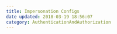 ```yaml
---
title: Impersonation Configs
date updated: 2018-03-19 18:56:07
category: AuthenticationAndAuthorization
---
```

